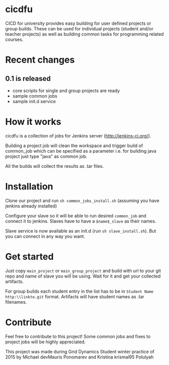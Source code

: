 # cicdfu
CICD for university provides easy building for user defined projects or group builds. These can be used for individual projects (student and/or teacher projects) as well as building common tasks for programming related courses.

Recent changes
==============
0.1 is released
---------------
* core scripts for single and group projects are ready
* sample common jobs
* sample init.d service

How it works
============

cicdfu is a collection of jobs for Jenkins server (http://jenkins-ci.org/).

Building a project job will clean the workspace and trigger build of common_job which can be specified as a parameter i.e. for building java project just type "java" as common job.

All the builds will collect the results as .tar files.

Installation
============
Clone our project and run `sh common_jobs_install.sh` (assuming you have jenkins already installed)

Configure your slave so it will be able to run desired `common_job` and connect it to jenkins. Slaves have to have a `$name$_slave` as their names.

Slave service is now available as an init.d (run `sh slave_install.sh`). But you can connect in any way you want.


Get started
===========

Just copy `main_project` or `main_group_project` and build with url to your git repo and name of slave you will be using. Wait for it and get your collected artifacts.

For group builds each student entry in the list has to be in `Student Name http:\\linkto.git` format. Artifacts will have student names as .tar filenames.

Contribute
==========
Feel free to contribute to this project! Some common jobs and fixes to project jobs will be highly appreciated.

This project was made during Grid Dynamics Student winter practice of 2015 by Michael devMauris Ponomarev and Kristina krismal95 Polulyah
